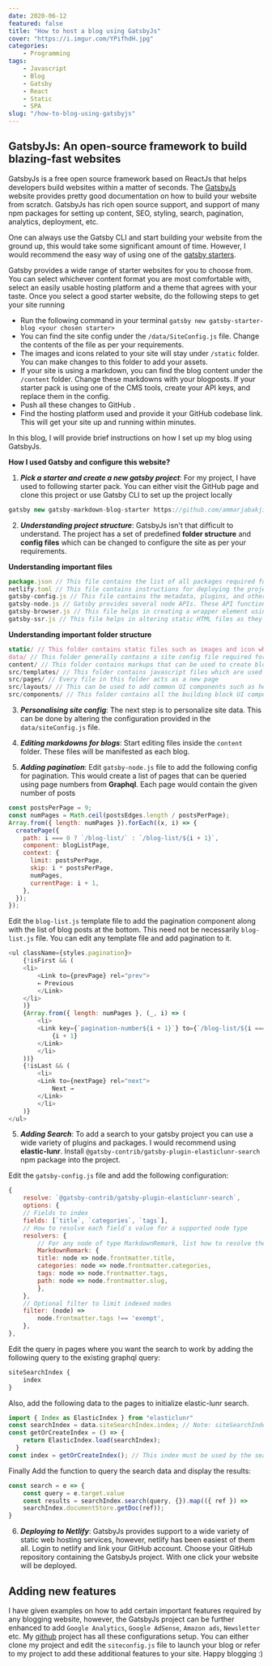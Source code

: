```yaml
---
date: 2020-06-12
featured: false
title: "How to host a blog using GatsbyJs"
cover: "https://i.imgur.com/YPifhdH.jpg"
categories: 
    - Programming
tags:
    - Javascript
    - Blog
    - Gatsby
    - React
    - Static
    - SPA
slug: "/how-to-blog-using-gatsbyjs"
---
```


## GatsbyJs: An open-source framework to build blazing-fast websites

GatsbyJs is a free open source framework based on ReactJs that helps developers build websites within a matter of seconds. The [GatsbyJs](https://www.gatsbyjs.org/) website provides pretty good documentation on how to build your website from scratch. GatsbyJs has rich open source support, and support of many npm packages for setting up content, SEO, styling, search, pagination, analytics, deployment, etc.

One can always use the Gatsby CLI and start building your website from the ground up, this would take some significant amount of time. However, I would recommend the easy way of using one of the [gatsby starters](https://www.gatsbyjs.org/starters/?v=2). 

Gatsby provides a wide range of starter websites for you to choose from. You can select whichever content format you are most comfortable with, select an easily usable hosting platform and a theme that agrees with your taste. Once you select a good starter website, do the following steps to get your site running

* Run the following command in your terminal 
`gatsby new gatsby-starter-blog <your chosen starter>`
* You can find the site config under the `/data/SiteConfig.js` file. Change the contents of the file as per your requirements.
* The images and icons related to your site will stay under `/static` folder. You can make changes to this folder to add your assets.
* If your site is using a markdown, you can find the blog content under the `/content` folder. Change these markdowns with your blogposts. If your starter pack is using one of the CMS tools, create your API keys, and replace them in the config.
* Push all these changes to GitHub  .
* Find the hosting platform used and provide it your GitHub codebase link. This will get your site up and running within minutes.

In this blog, I will provide brief instructions on how I set up my blog using GatsbyJs.

**How I used Gatsby and configure this website?**

1. ***Pick a starter and create a new gatsby project***: For my project, I have used to following starter pack. You can either visit the GitHub page and clone this project or use Gatsby CLI to set up the project locally

```javascript
gatsby new gatsby-markdown-blog-starter https://github.com/ammarjabakji/gatsby-markdown-blog-starter
```

2. ***Understanding project structure***: GatsbyJs isn't that difficult to understand. The project has a set of predefined **folder structure** and **config files** which can be changed to configure the site as per your requirements.

**Understanding important files**
```javascript 
package.json // This file contains the list of all packages required for the project. It also contains certain scripts that are used to build and run the project
netlify.toml // This file contains instructions for deploying the project on netlify
gatsby-config.js // This file contains the metadata, plugins, and other general configuration. GatsbyJs uses various packages to support different features.
gatsby-node.js // Gatsby provides several node APIs. These API functions can be used to configure and create pages for your site.
gatsby-browser.js // This file helps in creating a wrapper element using which we can define functions to handle and respond to actions coming from the browser.
gatsby-ssr.js // This file helps in altering static HTML files as they are being Server-Side Rendered (SSR) by Gatsby
```

**Understanding important folder structure**

```javascript 
static/ // This folder contains static files such as images and icon which can be served directly 
data/ // This folder generally contains a site config file required for SEO
content/ // This folder contains markups that can be used to create blog content.
src/templates/ // This folder contains javascript files which are used to create an HTML template for rendering dynamic data in the same format
src/pages/ // Every file in this folder acts as a new page
src/layouts/ // This can be used to add common UI components such as header and SEO related content
src/components/ // This folder contains all the building block UI components for the site
```

3. ***Personalising site config***: The next step is to personalize site data. This can be done by altering the configuration provided in the `data/siteConfig.js` file.

4. ***Editing markdowns for blogs***: Start editing files inside the `content` folder. These files will be manifested as each blog.

5. ***Adding pagination***: Edit `gatsby-node.js` file to add the following config for pagination. This would create a list of pages that can be queried using page numbers from **Graphql**. Each page would contain the given number of posts

```javascript
const postsPerPage = 9;
const numPages = Math.ceil(postsEdges.length / postsPerPage);
Array.from({ length: numPages }).forEach((x, i) => {
  createPage({
    path: i === 0 ? `/blog-list/` : `/blog-list/${i + 1}`,
    component: blogListPage,
    context: {
      limit: postsPerPage,
      skip: i * postsPerPage,
      numPages,
      currentPage: i + 1,
    },
  });
});
```

Edit the `blog-list.js` template file to add the pagination component along with the list of blog posts at the bottom. This need not be necessarily `blog-list.js` file. You can edit any template file and add pagination to it.

```javascript
<ul className={styles.pagination}>
    {!isFirst && (
    <li>
        <Link to={prevPage} rel="prev">
        ← Previous
        </Link>
    </li>
    )}
    {Array.from({ length: numPages }, (_, i) => (
        <li>
        <Link key={`pagination-number${i + 1}`} to={`/blog-list/${i === 0 ? "" : i + 1}`}>
            {i + 1}
        </Link>
        </li>
    ))}
    {!isLast && (
        <li>
        <Link to={nextPage} rel="next">
            Next →
        </Link>
        </li>
    )}
</ul>
```

5. ***Adding Search***: To add a search to your gatsby project you can use a wide variety of plugins and packages. I would recommend using **elastic-lunr**. Install `@gatsby-contrib/gatsby-plugin-elasticlunr-search` npm package into the project.

Edit the `gatsby-config.js` file and add the following configuration:

```javascript
{
    resolve: `@gatsby-contrib/gatsby-plugin-elasticlunr-search`,
    options: {
    // Fields to index
    fields: [`title`, `categories`, `tags`],
    // How to resolve each field`s value for a supported node type
    resolvers: {
        // For any node of type MarkdownRemark, list how to resolve the fields` values
        MarkdownRemark: {
        title: node => node.frontmatter.title,
        categories: node => node.frontmatter.categories,
        tags: node => node.frontmatter.tags,
        path: node => node.frontmatter.slug,
        },
    },
    // Optional filter to limit indexed nodes
    filter: (node) =>
        node.frontmatter.tags !== 'exempt',
    },
},
```

Edit the query in pages where you want the search to work by adding the following query to the existing graphql query:

```javascript 
siteSearchIndex {
    index
}
```

Also, add the following data to the pages to initialize elastic-lunr search.

```javascript
import { Index as ElasticIndex } from "elasticlunr"
const searchIndex = data.siteSearchIndex.index; // Note: siteSearchIndex comes from the graphql query we edited
const getOrCreateIndex = () => {
    return ElasticIndex.load(searchIndex);
  }
const index = getOrCreateIndex(); // This index must be used by the search component

```

Finally Add the function to query the search data and display the results:

```javascript
const search = e => {
    const query = e.target.value
    const results = searchIndex.search(query, {}).map(({ ref }) => 
    searchIndex.documentStore.getDoc(ref));
}
```

6. ***Deploying to Netlify***: GatsbyJs provides support to a wide variety of static web hosting services, however, netlify has been easiest of them all. Login to netlify and link your GitHub account. Choose your GitHub repository containing the GatsbyJs project. With one click your website will be deployed.

## Adding new features

I have given examples on how to add certain important features required by any blogging website, however, the GatsbyJs project can be further enhanced to add `Google Analytics`, `Google AdSense`, `Amazon ads`, `Newsletter` etc. My [github](https://github.com/AparnaJoshi007/explained) project has all these configurations setup. You can either clone my project and edit the `siteconfig.js` file to launch your blog or refer to my project to add these additional features to your site. Happy blogging :)
